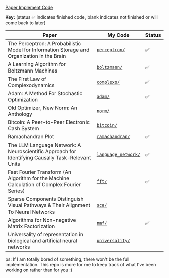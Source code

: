 [Paper Implement Code](https://github.com/xnought/paper-implement/tree/main)

**Key:** (status ✅ indicates finished code, blank indicates not finished or will come back to later)

| Paper                                                                                             | My Code                                    | Status |
| ------------------------------------------------------------------------------------------------- | ------------------------------------------ | ------ |
| The Perceptron: A Probabilistic Model for Information Storage and Organization in the Brain       | [`perceptron/`](./perceptron/)             | ✅     |
| A Learning Algorithm for Boltzmann Machines                                                       | [`boltzmann/`](./boltzmann/)               | ✅     |
| The First Law of Complexodynamics                                                                 | [`complexo/`](./complexo/)                 | ✅     |
| Adam: A Method For Stochastic Optimization                                                        | [`adam/`](./adam/)                         | ✅     |
| Old Optimizer, New Norm: An Anthology                                                             | [`norm/`](./norm/)                         |        |
| Bitcoin: A Peer-to-Peer Electronic Cash System                                                    | [`bitcoin/`](./bitcoin/)                   |        |
| Ramachandran Plot                                                                                 | [`ramachandran/`](./ramachandran/)         | ✅     |
| The LLM Language Network: A Neuroscientific Approach for Identifying Causally Task-Relevant Units | [`language_network/`](./language_network/) | ✅     |
| Fast Fourier Transform (An Algorithm for the Machine Calculation of Complex Fourier Series)       | [`fft/`](./fft/)                           | ✅     |
| Sparse Components Distinguish Visual Pathways & Their Alignment To Neural Networks                | [`sca/`](./sca/)                           |        |
| Algorithms for Non-negative Matrix Factorization                                                  | [`nmf/`](./nmf/)                           | ✅     |
| Universality of representation in biological and artificial neural networks                       | [`universality/`](./universality/)         |        |

ps: If I am totally bored of something, there won't be the full implementation. This repo is more for me to keep track of what I've been working on rather than for you :)
